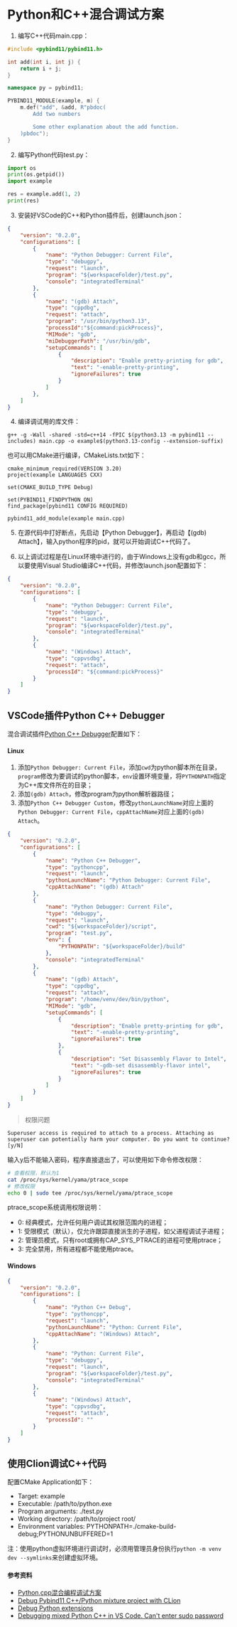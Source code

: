 # Python和C++混合调试方案

1. 编写C++代码main.cpp：

```cpp
#include <pybind11/pybind11.h>

int add(int i, int j) {
    return i + j;
}

namespace py = pybind11;

PYBIND11_MODULE(example, m) {
    m.def("add", &add, R"pbdoc(
        Add two numbers

        Some other explanation about the add function.
    )pbdoc");
}
```

2. 编写Python代码test.py：

```python
import os
print(os.getpid())
import example

res = example.add(1, 2)
print(res)
```

3. 安装好VSCode的C++和Python插件后，创建launch.json：

```json
{
    "version": "0.2.0",
    "configurations": [
        {
            "name": "Python Debugger: Current File",
            "type": "debugpy",
            "request": "launch",
            "program": "${workspaceFolder}/test.py",
            "console": "integratedTerminal"
        },
        {
            "name": "(gdb) Attach",
            "type": "cppdbg",
            "request": "attach",
            "program": "/usr/bin/python3.13",
            "processId":"${command:pickProcess}",
            "MIMode": "gdb",
            "miDebuggerPath": "/usr/bin/gdb",
            "setupCommands": [
                {
                    "description": "Enable pretty-printing for gdb",
                    "text": "-enable-pretty-printing",
                    "ignoreFailures": true
                }
            ]
        },
    ]
}
```

4. 编译调试用的库文件：

```
g++ -g -Wall -shared -std=c++14 -fPIC $(python3.13 -m pybind11 --includes) main.cpp -o example$(python3.13-config --extension-suffix)
```

也可以用CMake进行编译，CMakeLists.txt如下：

```
cmake_minimum_required(VERSION 3.20)
project(example LANGUAGES CXX)

set(CMAKE_BUILD_TYPE Debug)

set(PYBIND11_FINDPYTHON ON)
find_package(pybind11 CONFIG REQUIRED)

pybind11_add_module(example main.cpp)
```

5. 在源代码中打好断点，先启动【Python Debugger】，再启动【(gdb) Attach】，输入python程序的pid，就可以开始调试C++代码了。

6. 以上调试过程是在Linux环境中进行的，由于Windows上没有gdb和gcc，所以要使用Visual Studio编译C++代码，并修改launch.json配置如下：

```json
{
    "version": "0.2.0",
    "configurations": [
        {
            "name": "Python Debugger: Current File",
            "type": "debugpy",
            "request": "launch",
            "program": "${workspaceFolder}/test.py",
            "console": "integratedTerminal"
        },
        {
            "name": "(Windows) Attach",
            "type": "cppvsdbg",
            "request": "attach",
            "processId": "${command:pickProcess}"
        }
    ]
}
```

## VSCode插件Python C++ Debugger

混合调试插件[Python C++ Debugger](https://marketplace.visualstudio.com/items?itemName=benjamin-simmonds.pythoncpp-debug)配置如下：

#### Linux

1. 添加`Python Debugger: Current File`，添加`cwd`为python脚本所在目录，`program`修改为要调试的python脚本，`env`设置环境变量，将`PYTHONPATH`指定为C++库文件所在的目录；
2. 添加`(gdb) Attach`，修改program为python解析器路径；
3. 添加`Python C++ Debugger Custom`，修改`pythonLaunchName`对应上面的`Python Debugger: Current File`，`cppAttachName`对应上面的`(gdb) Attach`。

```json
{
    "version": "0.2.0",
    "configurations": [
        {
            "name": "Python C++ Debugger",
            "type": "pythoncpp",
            "request": "launch",
            "pythonLaunchName": "Python Debugger: Current File",
            "cppAttachName": "(gdb) Attach"
        },
        {
            "name": "Python Debugger: Current File",
            "type": "debugpy",
            "request": "launch",
            "cwd": "${workspaceFolder}/script",
            "program": "test.py",
            "env": {
                "PYTHONPATH": "${workspaceFolder}/build"
            },
            "console": "integratedTerminal"
        },
        {
            "name": "(gdb) Attach",
            "type": "cppdbg",
            "request": "attach",
            "program": "/home/venv/dev/bin/python",
            "MIMode": "gdb",
            "setupCommands": [
                {
                    "description": "Enable pretty-printing for gdb",
                    "text": "-enable-pretty-printing",
                    "ignoreFailures": true
                },
                {
                    "description": "Set Disassembly Flavor to Intel",
                    "text": "-gdb-set disassembly-flavor intel",
                    "ignoreFailures": true
                }
            ]
        }
    ]
}
```

> 权限问题

```
Superuser access is required to attach to a process. Attaching as superuser can potentially harm your computer. Do you want to continue? [y/N]
```

输入y后不能输入密码，程序直接退出了，可以使用如下命令修改权限：

```bash
# 查看权限，默认为1
cat /proc/sys/kernel/yama/ptrace_scope
# 修改权限
echo 0 | sudo tee /proc/sys/kernel/yama/ptrace_scope
```

ptrace_scope系统调用权限说明：

- 0: 经典模式，允许任何用户调试其权限范围内的进程；
- 1: 受限模式（默认），仅允许跟踪直接派生的子进程，如父进程调试子进程；
- 2: 管理员模式，只有root或拥有CAP_SYS_PTRACE的进程可使用ptrace；
- 3: 完全禁用，所有进程都不能使用ptrace。

#### Windows

```json
{
    "version": "0.2.0",
    "configurations": [
        {
            "name": "Python C++ Debug",
            "type": "pythoncpp",
            "request": "launch",
            "pythonLaunchName": "Python: Current File",
            "cppAttachName": "(Windows) Attach",
        },
        {
            "name": "Python: Current File",
            "type": "debugpy",
            "request": "launch",
            "program": "${workspaceFolder}/test.py",
            "console": "integratedTerminal"
        },
        {
            "name": "(Windows) Attach",
            "type": "cppvsdbg",
            "request": "attach",
            "processId": ""
        }
    ]
}
```

## 使用Clion调试C++代码

配置CMake Application如下：

- Target: example
- Executable: /path/to/python.exe
- Program arguments: ./test.py
- Working directory: /path/to/project root/
- Environment variables: PYTHONPATH=./cmake-build-debug;PYTHONUNBUFFERED=1

注：使用python虚拟环境进行调试时，必须用管理员身份执行`python -m venv dev --symlinks`来创建虚拟环境。

#### 参考资料

- [Python,cpp混合编程调试方案](https://www.bilibili.com/video/BV1wV4y1p7Ak)
- [Debug Pybind11 C++/Python mixture project with CLion](https://rancheng.github.io/Debug-pybind-within-CLion/)
- [Debug Python extensions](https://www.jetbrains.com/help/clion/debugging-python-extensions.html#debug-custom-py)
- [Debugging mixed Python C++ in VS Code. Can't enter sudo password](https://stackoverflow.com/questions/64832766/debugging-mixed-python-c-in-vs-code-cant-enter-sudo-password)
